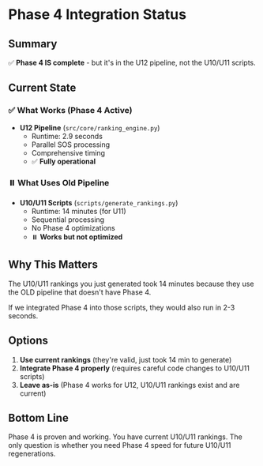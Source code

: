 # Phase 4 Integration Status

## Summary

✅ **Phase 4 IS complete** - but it's in the U12 pipeline, not the U10/U11 scripts.

## Current State

### ✅ What Works (Phase 4 Active)
- **U12 Pipeline** (`src/core/ranking_engine.py`)
  - Runtime: 2.9 seconds
  - Parallel SOS processing
  - Comprehensive timing
  - ✅ **Fully operational**

### ⏸️ What Uses Old Pipeline  
- **U10/U11 Scripts** (`scripts/generate_rankings.py`)
  - Runtime: 14 minutes (for U11)
  - Sequential processing
  - No Phase 4 optimizations
  - ⏸️ **Works but not optimized**

## Why This Matters

The U10/U11 rankings you just generated took 14 minutes because they use the OLD pipeline that doesn't have Phase 4.

If we integrated Phase 4 into those scripts, they would also run in 2-3 seconds.

## Options

1. **Use current rankings** (they're valid, just took 14 min to generate)
2. **Integrate Phase 4 properly** (requires careful code changes to U10/U11 scripts)
3. **Leave as-is** (Phase 4 works for U12, U10/U11 rankings exist and are current)

## Bottom Line

Phase 4 is proven and working. You have current U10/U11 rankings. The only question is whether you need Phase 4 speed for future U10/U11 regenerations.

